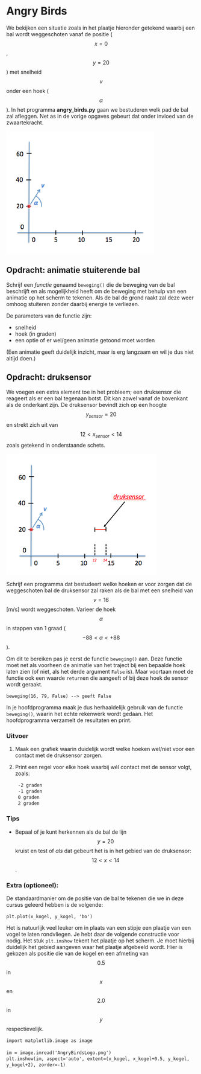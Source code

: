 # Angry Birds

We bekijken een situatie zoals in het plaatje hieronder getekend waarbij een bal wordt weggeschoten vanaf de positie ($$x=0$$, $$y=20$$) met snelheid $$v$$ onder een hoek ($$\alpha$$). In het programma **angry_birds.py** gaan we bestuderen welk pad de bal zal afleggen. Net as in de vorige opgaves gebeurt dat onder invloed van de zwaartekracht.

![](AngryBirdOverviewLeeg.png)

## Opdracht: animatie stuiterende bal

Schrijf een *functie* genaamd `beweging()` die de beweging van de bal beschrijft en als mogelijkheid heeft om de beweging met behulp van een animatie op het scherm te tekenen. Als de bal de grond raakt zal deze weer omhoog stuiteren zonder daarbij energie te verliezen.

De parameters van de functie zijn:

- snelheid
- hoek (in graden)
- een optie of er wel/geen animatie getoond moet worden

(Een animatie geeft duidelijk inzicht, maar is erg langzaam en wil je dus niet altijd doen.)

## Opdracht: druksensor

We voegen een extra element toe in het probleem; een druksensor die reageert als er een bal tegenaan botst. Dit kan zowel vanaf de bovenkant als de onderkant zijn. De druksensor bevindt zich op een hoogte $$y_{sensor}=20$$ en strekt zich uit van $$12 < x_{sensor} < 14$$ zoals getekend in onderstaande schets.

![](AngryBirdOverview.png)

Schrijf een programma dat bestudeert welke hoeken er voor zorgen dat de weggeschoten bal de druksensor zal raken als de bal met een snelheid van $$v=16$$ [m/s] wordt weggeschoten. Varieer de hoek $$\alpha$$ in stappen van 1 graad ($$-88 < \alpha < +88$$).

Om dit te bereiken pas je eerst de functie `beweging()` aan. Deze functie moet net als voorheen de animatie van het traject bij een bepaalde hoek laten zien (of niet, als het derde argument `False` is). Maar voortaan moet de functie ook een waarde `return`en die aangeeft of bij deze hoek de sensor wordt geraakt.

	beweging(16, 79, False) --> geeft False

In je hoofdprogramma maak je dus herhaaldelijk gebruik van de functie `beweging()`, waarin het echte rekenwerk wordt gedaan. Het hoofdprogramma verzamelt de resultaten en print.

### Uitvoer

1. Maak een grafiek waarin duidelijk wordt welke hoeken wel/niet voor een contact met de druksensor zorgen.

2. Print een regel voor elke hoek waarbij wél contact met de sensor volgt, zoals:

		-2 graden
		-1 graden
		0 graden
		2 graden

### Tips

- Bepaal of je kunt herkennen als de bal de lijn $$y=20$$ kruist en test of *als* dat gebeurt het is in het gebied van de druksensor: $$12<x<14$$. 

### Extra (optioneel):

De standaardmanier om de positie van de bal te tekenen die we in deze cursus  geleerd hebben is de volgende:

    plt.plot(x_kogel, y_kogel, 'bo')  

Het is natuurlijk veel leuker om in plaats van een stipje een plaatje van een  vogel te laten rondvliegen. Je hebt daar de volgende constructie voor nodig. Het stuk `plt.imshow` tekent het plaatje op het scherm. Je moet hierbij duidelijk het gebied aangeven waar het plaatje afgebeeld wordt. Hier is gekozen als positie die van de kogel en een afmeting van $$0.5$$ in $$x$$ en $$2.0$$ in $$y$$ respectievelijk.

    import matplotlib.image as image

    im = image.imread('AngryBirdsLogo.png')
    plt.imshow(im, aspect='auto', extent=(x_kogel, x_kogel+0.5, y_kogel, y_kogel+2), zorder=-1)
